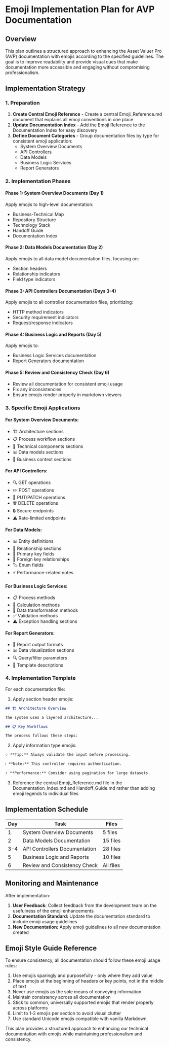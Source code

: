 # Emoji Implementation Plan for AVP Documentation

## Overview

This plan outlines a structured approach to enhancing the Asset Valuer Pro (AVP) documentation with emojis according to the specified guidelines. The goal is to improve readability and provide visual cues that make documentation more accessible and engaging without compromising professionalism.

## Implementation Strategy

### 1. Preparation

1. **Create Central Emoji Reference** - Create a central Emoji_Reference.md document that explains all emoji conventions in one place
2. **Update Documentation Index** - Add the Emoji Reference to the Documentation Index for easy discovery
3. **Define Document Categories** - Group documentation files by type for consistent emoji application:
   - System Overview Documents
   - API Controllers
   - Data Models
   - Business Logic Services
   - Report Generators

### 2. Implementation Phases

#### Phase 1: System Overview Documents (Day 1)

Apply emojis to high-level documentation:
- Business-Technical Map
- Repository Structure
- Technology Stack
- Handoff Guide
- Documentation Index

#### Phase 2: Data Models Documentation (Day 2)

Apply emojis to all data model documentation files, focusing on:
- Section headers
- Relationship indicators
- Field type indicators

#### Phase 3: API Controllers Documentation (Days 3-4)

Apply emojis to all controller documentation files, prioritizing:
- HTTP method indicators
- Security requirement indicators
- Request/response indicators

#### Phase 4: Business Logic and Reports (Day 5)

Apply emojis to:
- Business Logic Services documentation
- Report Generators documentation

#### Phase 5: Review and Consistency Check (Day 6)

- Review all documentation for consistent emoji usage
- Fix any inconsistencies
- Ensure emojis render properly in markdown viewers

### 3. Specific Emoji Applications

#### For System Overview Documents:
- 🏗️ Architecture sections
- 📋 Process workflow sections
- 🔧 Technical components sections
- 📊 Data models sections
- 📝 Business context sections

#### For API Controllers:
- 🔍 GET operations
- ✏️ POST operations
- 🔄 PUT/PATCH operations
- 🗑️ DELETE operations
- 🔒 Secure endpoints
- ⚠️ Rate-limited endpoints

#### For Data Models:
- 📊 Entity definitions
- 🔗 Relationship sections
- 🔑 Primary key fields
- 🔄 Foreign key relationships
- 🏷️ Enum fields
- ⚡ Performance-related notes

#### For Business Logic Services:
- 📋 Process methods
- 🧮 Calculation methods
- 🔄 Data transformation methods
- ✅ Validation methods
- ⚠️ Exception handling sections

#### For Report Generators:
- 📄 Report output formats
- 📊 Data visualization sections
- 🔍 Query/filter parameters
- 📝 Template descriptions

### 4. Implementation Template

For each documentation file:

1. Apply section header emojis:
```markdown
## 🏗️ Architecture Overview

The system uses a layered architecture...

## 📋 Key Workflows

The process follows these steps:
```

2. Apply information type emojis:
```markdown
💡 **Tip:** Always validate the input before processing.

ℹ️ **Note:** This controller requires authentication.

⚡ **Performance:** Consider using pagination for large datasets.
```

3. Reference the central Emoji_Reference.md file in the Documentation_Index.md and Handoff_Guide.md rather than adding emoji legends to individual files

## Implementation Schedule

| Day | Task | Files |
|-----|------|-------|
| 1 | System Overview Documents | 5 files |
| 2 | Data Models Documentation | 15 files |
| 3-4 | API Controllers Documentation | 28 files |
| 5 | Business Logic and Reports | 10 files |
| 6 | Review and Consistency Check | All files |

## Monitoring and Maintenance

After implementation:

1. **User Feedback:** Collect feedback from the development team on the usefulness of the emoji enhancements
2. **Documentation Standard:** Update the documentation standard to include emoji usage guidelines
3. **New Documentation:** Apply emoji guidelines to all new documentation created

## Emoji Style Guide Reference

To ensure consistency, all documentation should follow these emoji usage rules:

1. Use emojis sparingly and purposefully - only where they add value
2. Place emojis at the beginning of headers or key points, not in the middle of text
3. Never use emojis as the sole means of conveying information
4. Maintain consistency across all documentation
5. Stick to common, universally supported emojis that render properly across platforms
6. Limit to 1-2 emojis per section to avoid visual clutter
7. Use standard Unicode emojis compatible with vanilla Markdown

This plan provides a structured approach to enhancing our technical documentation with emojis while maintaining professionalism and consistency.
